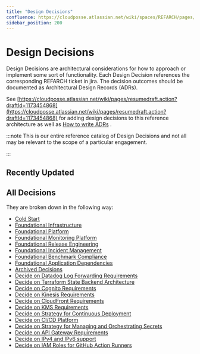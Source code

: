 ```yaml
---
title: "Design Decisions"
confluence: https://cloudposse.atlassian.net/wiki/spaces/REFARCH/pages/1168212012/Design+Decisions
sidebar_position: 200
---
```


# Design Decisions
Design Decisions are architectural considerations for how to approach or implement some sort of functionality. Each Design Decision references the corresponding REFARCH ticket in jira. The decision outcomes should be documented as Architectural Design Records (ADRs).

See [https://cloudposse.atlassian.net/wiki/pages/resumedraft.action?draftId=1173454868](https://cloudposse.atlassian.net/wiki/pages/resumedraft.action?draftId=1173454868) for adding design decisions to this reference architecture as well as [How to write ADRs](/reference-architecture/how-to-guides/tutorials/how-to-write-adrs) .

:::note
This is our entire reference catalog of Design Decisions and not all may be relevant to the scope of a particular engagement.

:::

## Recently Updated

## All Decisions

They are broken down in the following way:

- [Cold Start](/reference-architecture/fundamentals/design-decisions/cold-start)
- [Foundational Infrastructure](/reference-architecture/fundamentals/design-decisions/foundational-infrastructure)
- [Foundational Platform](/reference-architecture/fundamentals/design-decisions/foundational-platform)
- [Foundational Monitoring Platform](/reference-architecture/fundamentals/design-decisions/foundational-monitoring-platform)
- [Foundational Release Engineering](/reference-architecture/fundamentals/design-decisions/foundational-release-engineering)
- [Foundational Incident Management](/reference-architecture/fundamentals/design-decisions/foundational-incident-management)
- [Foundational Benchmark Compliance](/reference-architecture/fundamentals/design-decisions/foundational-benchmark-compliance)
- [Foundational Application Dependencies](/reference-architecture/fundamentals/design-decisions/foundational-application-dependencies)
- [Archived Decisions](/reference-architecture/fundamentals/design-decisions/archived-decisions)
- [Decide on Datadog Log Forwarding Requirements](/reference-architecture/fundamentals/design-decisions/decide-on-datadog-log-forwarding-requirements)
- [Decide on Terraform State Backend Architecture](/reference-architecture/fundamentals/design-decisions/decide-on-terraform-state-backend-architecture)
- [Decide on Cognito Requirements](/reference-architecture/fundamentals/design-decisions/decide-on-cognito-requirements)
- [Decide on Kinesis Requirements](/reference-architecture/fundamentals/design-decisions/decide-on-kinesis-requirements)
- [Decide on CloudFront Requirements](/reference-architecture/fundamentals/design-decisions/decide-on-cloudfront-requirements)
- [Decide on KMS Requirements](/reference-architecture/fundamentals/design-decisions/decide-on-kms-requirements)
- [Decide on Strategy for Continuous Deployment](/reference-architecture/fundamentals/design-decisions/decide-on-strategy-for-continuous-deployment)
- [Decide on CI/CD Platform](/reference-architecture/fundamentals/design-decisions/decide-on-ci-cd-platform)
- [Decide on Strategy for Managing and Orchestrating Secrets](/reference-architecture/fundamentals/design-decisions/decide-on-strategy-for-managing-and-orchestrating-secrets)
- [Decide on API Gateway Requirements](/reference-architecture/fundamentals/design-decisions/decide-on-api-gateway-requirements)
- [Decide on IPv4 and IPv6 support](/reference-architecture/fundamentals/design-decisions/decide-on-ipv4-and-ipv6-support)
- [Decide on IAM Roles for GitHub Action Runners](/reference-architecture/fundamentals/design-decisions/decide-on-iam-roles-for-github-action-runners)


